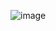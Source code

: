 ![image](https://user-images.githubusercontent.com/83164668/121340002-b3669f80-c93c-11eb-9e74-de776ddd61e4.png)
